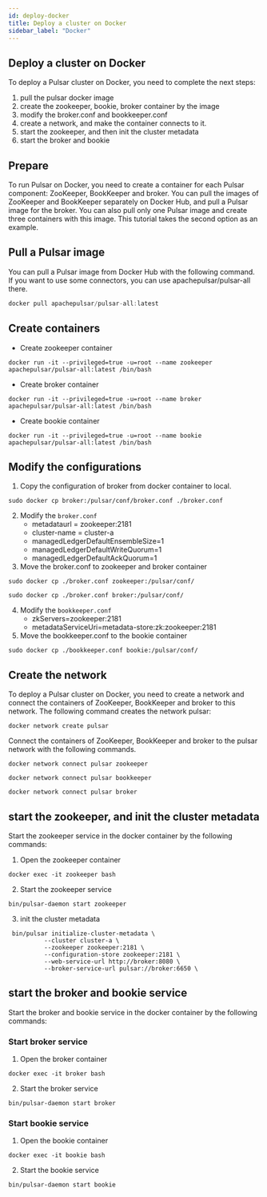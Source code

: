 ```yaml
---
id: deploy-docker
title: Deploy a cluster on Docker
sidebar_label: "Docker"
---
```

## Deploy a cluster on Docker
To deploy a Pulsar cluster on Docker, you need to complete the next steps:
1. pull the pulsar docker image
2. create the zookeeper, bookie, broker container by the image
3. modify the broker.conf and bookkeeper.conf
4. create a network, and make the container connects to it.
5. start the zookeeper, and then init the cluster metadata
6. start the broker and bookie

## Prepare
To run Pulsar on Docker, you need to create a container for each Pulsar component: ZooKeeper, BookKeeper and broker. You can pull the images of ZooKeeper and BookKeeper separately on Docker Hub, and pull a Pulsar image for the broker. You can also pull only one Pulsar image and create three containers with this image. This tutorial takes the second option as an example.

## Pull a Pulsar image
You can pull a Pulsar image from Docker Hub with the following command. If you want to use some connectors, you can use apachepulsar/pulsar-all there.

```java
docker pull apachepulsar/pulsar-all:latest
```
## Create containers
* Create zookeeper container

```
docker run -it --privileged=true -u=root --name zookeeper apachepulsar/pulsar-all:latest /bin/bash
```

* Create broker container

```
docker run -it --privileged=true -u=root --name broker apachepulsar/pulsar-all:latest /bin/bash
```

* Create bookie container

```
docker run -it --privileged=true -u=root --name bookie apachepulsar/pulsar-all:latest /bin/bash
```
## Modify the configurations

1. Copy the configuration of broker from docker container to local.

```
sudo docker cp broker:/pulsar/conf/broker.conf ./broker.conf
```

2. Modify the `broker.conf`
    * metadataurl = zookeeper:2181
    * cluster-name = cluster-a
    * managedLedgerDefaultEnsembleSize=1
    * managedLedgerDefaultWriteQuorum=1
    * managedLedgerDefaultAckQuorum=1
3. Move the broker.conf to zookeeper and broker container
```
sudo docker cp ./broker.conf zookeeper:/pulsar/conf/
```

```
sudo docker cp ./broker.conf broker:/pulsar/conf/
```
4. Modify the `bookkeeper.conf`
    * zkServers=zookeeper:2181
    * metadataServiceUri=metadata-store:zk:zookeeper:2181
5. Move the bookkeeper.conf to the bookie container
```
sudo docker cp ./bookkeeper.conf bookie:/pulsar/conf/
```
## Create the network
To deploy a Pulsar cluster on Docker, you need to create a network and connect the containers of ZooKeeper, BookKeeper and broker to this network. The following command creates the network pulsar:
```
docker network create pulsar
```
Connect the containers of ZooKeeper, BookKeeper and broker to the pulsar network with the following commands.

```
docker network connect pulsar zookeeper
```
```
docker network connect pulsar bookkeeper
```
```
docker network connect pulsar broker
```

## start the zookeeper, and init the cluster metadata
Start the zookeeper service in the docker container by the following commands:
1. Open the zookeeper container
```
docker exec -it zookeeper bash
```
2. Start the zookeeper service
```
bin/pulsar-daemon start zookeeper
```
3. init the cluster metadata
```
 bin/pulsar initialize-cluster-metadata \
          --cluster cluster-a \
          --zookeeper zookeeper:2181 \
          --configuration-store zookeeper:2181 \
          --web-service-url http://broker:8080 \
          --broker-service-url pulsar://broker:6650 \
```
## start the broker and bookie service
Start the broker and bookie service in the docker container by the following commands:
### Start broker service
1. Open the broker container
```
docker exec -it broker bash
```
2. Start the broker service
```
bin/pulsar-daemon start broker
```

### Start bookie service
1. Open the bookie container
```
docker exec -it bookie bash
```
2. Start the bookie service
```
bin/pulsar-daemon start bookie
```


